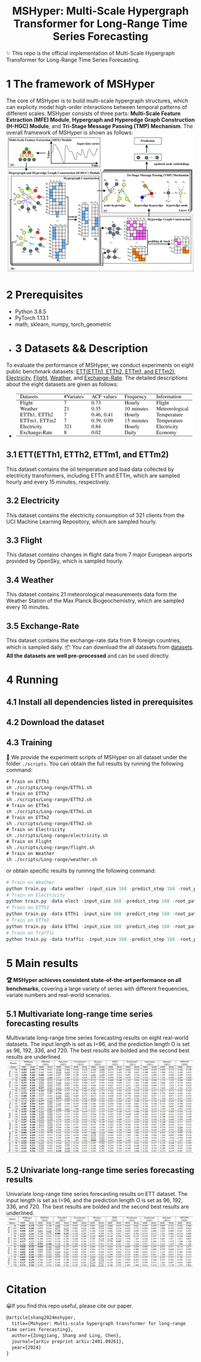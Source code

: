 # <div align="center"> MSHyper: Multi-Scale Hypergraph Transformer for Long-Range Time Series Forecasting
✨ This repo is the official implementation of Multi-Scale Hypergraph Transformer for Long-Range Time Series Forecasting.

# 1 The framework of MSHyper
The core of MSHyper is to build multi-scale hypergraph structures, which can explicity model high-order interactions between temporal patterns of different scales. MSHyper consists of three parts: **Multi-Scale Feature Extraction (MFE) Module**, **Hypergraph and Hyperedge Graph Construction (H-HGC) Module**, and **Tri-Stage Message Passing (TMP) Mechanism**. The overall framework of MSHyper is shown as follows:
![framework](https://github.com/shangzongjiang/MSHyper/blob/main/figures/Framework.png)
# 2 Prerequisites

* Python 3.8.5
* PyTorch 1.13.1
* math, sklearn, numpy, torch_geometric
* # 3 Datasets && Description

To evaluate the performance of MSHyper, we conduct experiments on eight public benchmark datasets: [ETT(ETTh1, ETTh2, ETTm1, and ETTm2)](https://github.com/MAZiqing/FEDformer), [Electricity](https://archive.ics.uci.edu/ml/datasets/ElectricityLoadDiagrams20112014), [Flight](https://drive.google.com/drive/folders/1JSZByfM0Ghat3g_D3a-puTZ2JsfebNWL), [Weather](https://www.bgc-jena.mpg.de/wetter/), and [Exchange-Rate]([http://pems.dot.ca.gov/](https://github.com/MAZiqing/FEDformer)). The detailed descriptions about the eight datasets are given as follows:
* ![dataset-statistics](https://github.com/shangzongjiang/MSHyper/blob/main/figures/dataset%20statistics.png)

## 3.1 ETT(ETTh1, ETTh2, ETTm1, and ETTm2)
This dataset contains the oil temperature and load data collected by electricity transformers, including ETTh and ETTm, which are sampled hourly and every 15 minutes, respectively.
## 3.2 Electricity
This dataset contains the electricity consumption of 321 clients from the UCI Machine Learning Repository, which are sampled hourly.
## 3.3 Flight
This dataset contains changes in flight data from 7 major European airports provided by OpenSky, which is sampled hourly.
## 3.4 Weather
This dataset contains 21 meteorological measurements data form the Weather Station of the Max Planck Biogeochemistry, which are sampled every 10 minutes.
## 3.5 Exchange-Rate
This dataset contains the exchange-rate data from 8 foreign countries, which is sampled daily.
📦 You can download the all datasets from [datasets](https://drive.google.com/u/0/uc?id=1NF7VEefXCmXuWNbnNe858WvQAkJ_7wuP&export=download). **All the datasets are well pre-processed** and can be used directly.
# 4 Running
## 4.1 Install all dependencies listed in prerequisites

## 4.2 Download the dataset

## 4.3 Training
🚀 We provide the experiment scripts of MSHyper on all dataset under the folder `./scripts`. You can obtain the full results by running the following command:
```
# Train on ETTh1
sh ./scripts/Long-range/ETTh1.sh
# Train on ETTh2
sh ./scripts/Long-range/ETTh2.sh
# Train on ETTm1
sh ./scripts/Long-range/ETTm1.sh
# Train on ETTm2
sh ./scripts/Long-range/ETTm2.sh
# Train on Electricity
sh ./scripts/Long-range/electricity.sh
# Train on Flight
sh ./scripts/Long-range/flight.sh
# Train on Weather
sh ./scripts/Long-range/weather.sh

```
or obtain specific results by runinng the following command:
```python
# Train on Weather
python train.py -data weather -input_size 168 -predict_step 168 -root_path ./data/ETT/ -data_path weather.csv -CSCM Conv_Construct
# Train on Electricity
python train.py -data elect -input_size 168 -predict_step 168 -root_path ./data/Electricity/ -data_path electricity.csv -CSCM Conv_Construct
# Train on ETTh1
python train.py -data ETTh1 -input_size 168 -predict_step 168 -root_path ./data/ETT/ -data_path ETTh1.csv -CSCM Conv_Construct
# Train on ETTm1
python train.py -data ETTm1 -input_size 168 -predict_step 168 -root_path ./data/ETT/ -data_path ETTm1.csv -CSCM Conv_Construct
# Train on Traffic
python train.py -data traffic -input_size 168 -predict_step 168 -root_path ./data/Traffic/ -data_path traffic.csv -CSCM Conv_Construct
```
# 5 Main results
**🏆 MSHyper achieves consistent state-of-the-art performance on all benchmarks**, covering a large variety of series with different frequencies, variate numbers and real-world scenarios.
## 5.1 Multivariate long-range time series forecasting results
Multivariate long-range time series forecasting results on eight real-world datasets. The input length is set as I=96, and the prediction length O is set as 96, 192, 336, and 720. The best results are bolded and the second best results are underlined.
![Multivariate](https://github.com/shangzongjiang/MSHyper/blob/main/figures/Multivariate%20Result.png) 
## 5.2 Univariate long-range time series forecasting results
Univariate long-range time series forecasting results on ETT dataset. The input length is set as I=96, and the prediction length O is set as 96, 192, 336, and 720. The best results are bolded and the second best results are underlined.
![Univariate](https://github.com/shangzongjiang/MSHyper/blob/main/figures/Univariate%20Results.png)
# Citation 
😀If you find this repo useful, please cite our paper.
```
@article{shang2024mshyper,
  title={Mshyper: Multi-scale hypergraph transformer for long-range time series forecasting},
  author={Zongjiang, Shang and Ling, Chen},
  journal={arXiv preprint arXiv:2401.09261},
  year={2024}
}
```

